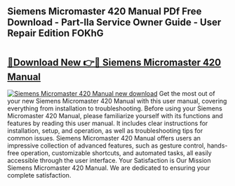 ## Siemens Micromaster 420 Manual PDf Free Download - Part-lla Service Owner Guide - User Repair Edition FOKhG

# <h2><a href="http://cf22742.oget.top/?id=Siemens+Micromaster+420+Manual">🔗Download New 👉🔴 Siemens Micromaster 420 Manual</a></h2>

[![Siemens Micromaster 420 Manual new download](https://i.imgur.com/5g1atiW.png)](http://cf22742.oget.top/?id=Siemens+Micromaster+420+Manual)
Get the most out of your new Siemens Micromaster 420 Manual with this user manual, covering everything from installation to troubleshooting. Before using your Siemens Micromaster 420 Manual, please familiarize yourself with its functions and features by reading this user manual. It includes clear instructions for installation, setup, and operation, as well as troubleshooting tips for common issues. Siemens Micromaster 420 Manual offers users an impressive collection of advanced features, such as gesture control, hands-free operation, customizable shortcuts, and automated tasks, all easily accessible through the user interface. Your Satisfaction is Our Mission Siemens Micromaster 420 Manual. We are dedicated to ensuring your complete satisfaction.
